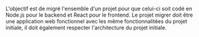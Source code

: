 L'objectif est de migré l'ensemble d'un projet pour que celui-ci soit codé en Node.js pour le backend et React pour le frontend. Le projet migrer doit être une application web fonctionnel avec les même fonctionnalitées du projet initiale, il doit également respecter l'architecture du projet initiale.
